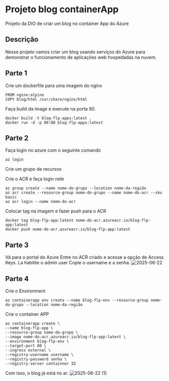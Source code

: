 # Projeto blog containerApp
Projeto da DIO de criar um blog no container App do Azure

## Descrição
Nesse projeto vamos criar um blog usando serviços do Azure para demonstrar o funcionamento de aplicações web hospedadas na nuvem.

 ## Parte 1
 Crie um dockerfile para uma imagem do nginx
 
```More actions
FROM nginx:alpine
COPY blog/html /usr/share/nginx/html
```
Faça build da image e execute na porta 80.
```More actions
docker build -t blog-flp-apps:latest .
docker run -d -p 80:80 blog-flp-apps:latest
```
## Parte 2
Faça login no azure com o seguinte comando
```
az login
```
Crie um grupo de recursos

Crie o ACR e faça login nele
```
az group create --name nome-do-grupo --location nome-da-região
az acr create --resource-group nome-do-grupo --name nome-do-acr --sku basic
az acr login --name nome-do-acr
```
Colocar tag na imagem e fazer push para o ACR
```
docker tag blog-flp-app:latest nome-do-acr.azureacr.io/blog-flp-app:latest
docker push nome-do-acr.azureacr.io/blog-flp-app:latest
```
## Parte 3
Vá para o portal do Azure
Entre no ACR criado e acesse a opção de Access Keys.
La habilite o admin user
Copie o username e a senha.
![2025-06-22](https://github.com/user-attachments/assets/5a68d361-df0f-4da8-9ec9-6b9fd65d59b3)

## Parte 4
Crie o Environment
```
az containerapp env create --name blog-flp-env --resource-group nome-do-grupo --location nome-da-região
```
Crie o container APP
```
az containerapp create \
--name blog-flp-app \
--resource-group nome-do-grupo \
--image nome-do-acr.azureacr.io/blog-flp-app:latest \
--environment blog-flp-env \
--target-port 80 \
--ingress external \
--registry-username username \
--registry-password senha \
--registry-server containner ID
```
Com isso, o blog já está no ar.
![2025-06-22 (1)](https://github.com/user-attachments/assets/21fd0e3f-928c-48f9-a79c-8cdc7c43c0d0)



